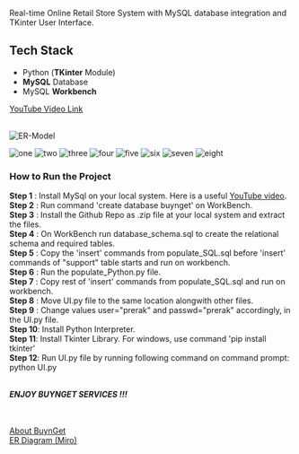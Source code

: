 Real-time Online Retail Store System with MySQL database integration and TKinter User Interface.

<h2> Tech Stack </h2>

- Python (**TKinter** Module)
- **MySQL** Database
- MySQL **Workbench**

[YouTube Video Link](https://youtu.be/zmUMPOABBw4) <br/><br/>


![ER-Model](https://github.com/preraksemwal/Buy-n-Get/assets/77500750/a1153f47-3020-4069-b2b6-2847c45228ba)

![one](https://github.com/preraksemwal/Buy-n-Get/assets/77500750/0c20acf5-a4a4-4ffd-be8d-b215f91d9ce2)
![two](https://github.com/preraksemwal/Buy-n-Get/assets/77500750/e7307f35-ba4b-4be5-a108-996bac81cff5)
![three](https://github.com/preraksemwal/Buy-n-Get/assets/77500750/b6656618-8643-4b5b-8005-24729d79b465)
![four](https://github.com/preraksemwal/Buy-n-Get/assets/77500750/dafc072c-d4f4-44d4-936c-b9dbbe7a6bcb)
![five](https://github.com/preraksemwal/Buy-n-Get/assets/77500750/ea199044-215a-427e-b1fb-8b884b1cda95)
![six](https://github.com/preraksemwal/Buy-n-Get/assets/77500750/16de8039-1e55-4319-a631-0ee466300717)
![seven](https://github.com/preraksemwal/Buy-n-Get/assets/77500750/7fd84ae1-9b08-49d3-9acd-5deb11efc23e)
![eight](https://github.com/preraksemwal/Buy-n-Get/assets/77500750/c7fb9c95-2c4f-4e60-a06c-12e39d58e561)


<h3> How to Run the Project </h3> 

**Step 1** : Install MySql on your local system. Here is a useful [YouTube video](https://www.youtube.com/watch?v=WuBcTJnIuzo&t=1204s).<br/>
**Step 2** : Run command 'create database buynget' on WorkBench.<br/>
**Step 3** : Install the Github Repo as .zip file at your local system and extract the files.<br/>
**Step 4** : On WorkBench run database_schema.sql to create the relational schema and required tables.<br/>
**Step 5** : Copy the 'insert' commands from populate_SQL.sql before 'insert' commands of "support" table starts and run on workbench.<br/>
**Step 6** : Run the populate_Python.py file.<br/>
**Step 7** : Copy rest of 'insert' commands from populate_SQL.sql and run on workbench.<br/>
**Step 8** : Move UI.py file to the same location alongwith other files.<br/>
**Step 9** : Change values user="prerak" and passwd="prerak" accordingly, in the UI.py file.<br/>
**Step 10**: Install Python Interpreter.<br/>
**Step 11**: Install Tkinter Library. For windows, use command 'pip install tkinter'<br/>
**Step 12**: Run UI.py file by running following command on command prompt: python UI.py  <br/><br/>

_**ENJOY BUYNGET SERVICES !!!**_

<br/><br/>
[About BuynGet](https://docs.google.com/document/d/1QEvfz7lhWIvfQ54ANqvYT_S8jbBNtCbRxYkOeCFZzX8/edit)<br/>
[ER Diagram (Miro)](https://miro.com/app/board/uXjVON4nzeE=/)<br/>
